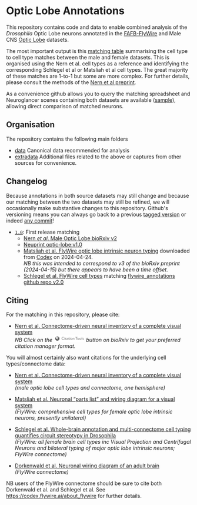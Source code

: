 # Optic Lobe Annotations

This repository contains code and data to enable combined analysis of the *Drosophila* Optic Lobe neurons annotated in the [FAFB-FlyWire](https://codex.flywire.ai/) and Male CNS [Optic Lobe](https://www.janelia.org/project-team/flyem/optic-lobe) datasets.

The most important output is this [matching table](data/olmatching.tsv) summarising
the cell type to cell type matches between the male and female datasets. This is
organised using the Nern et al. cell types as a reference and identifying the
corresponding Schlegel et al or Matsliah et al cell types. The great majority
of these matches are 1-to-1 but some are more complex. For further details,
please consult the methods of the [Nern et al preprint](https://www.biorxiv.org/content/10.1101/2024.04.16.589741).

As a convenience github allows you to query the matching spreadsheet and 
Neuroglancer scenes containing both datasets are available ([sample](https://neuroglancer-demo.appspot.com/#!gs://flyem-optic-lobe/v1.0/cross-dataset-comparison/Cm11a.json)),
allowing direct comparison of matched neurons.

## Organisation

The repository contains the following main folders

-   [data](data/) Canonical data recommended for analysis
-   [extradata](extradata/) Additional files related to the above or captures from other sources for convenience.

## Changelog

Because annotations in both source datasets may still change and because our matching between the two datasets may still be refined, we will occasionally make substantive changes to this repository. Github's versioning means you can always go back to a previous [tagged version](https://github.com/flyconnectome/ol_annotations/tags) or indeed [any commit](https://github.com/flyconnectome/ol_annotations/commits/main/)!

-   [`1.0`](https://github.com/flyconnectome/ol_annotations/releases/tag/v1.0): First release matching
    -   [Nern *et al*. Male Optic Lobe bioRxiv v2](https://www.biorxiv.org/content/10.1101/2024.04.16.589741v2)
    -   [Neuprint optic-lobe:v1.0](https://neuprint.janelia.org/?dataset=optic-lobe:v1.0)
    -   [Matsliah et al. FlyWire optic lobe intrinsic neuron typing](https://www.biorxiv.org/content/10.1101/2023.10.12.562119v3) downloaded from [Codex](https://codex.flywire.ai/api/download) on 2024-04-24.\
        *NB this was intended to correspond to v3 of the bioRxiv preprint (2024-04-15) but there appears to have been a time offset.*
    -   [Schlegel et al. FlyWire cell types](https://www.biorxiv.org/content/10.1101/2023.06.27.546055v2) matching [flywire_annotations github repo v2.0](https://github.com/flyconnectome/flywire_annotations/releases/tag/v2.0.0)

## Citing

For the matching in this repository, please cite:

-   [Nern et al. Connectome-driven neural inventory of a complete visual system](https://www.biorxiv.org/content/10.1101/2024.04.16.589741)\
    *NB Click on the [<img src="images/citation-button.png" width="84">](https://www.biorxiv.org/content/10.1101/2024.04.16.589741) button on bioRxiv to get your preferred citation manager format.*

You will almost certainly also want citations for the underlying cell types/connectome data:

-   [Nern et al. Connectome-driven neural inventory of a complete visual system](https://www.biorxiv.org/content/10.1101/2024.04.16.589741)\
    *(male optic lobe cell types and connectome, one hemisphere)*

-   [Matsliah et al. Neuronal “parts list” and wiring diagram for a visual system](https://www.biorxiv.org/content/10.1101/2023.10.12.562119)\
    *(FlyWire: comprehensive cell types for female optic lobe intrinsic neurons, presently unilateral)*

-   [Schlegel et al. Whole-brain annotation and multi-connectome cell typing quantifies circuit stereotypy in Drosophila](https://www.biorxiv.org/content/10.1101/2023.06.27.546055)\
    *(FlyWire: all female brain cell types inc Visual Projection and Centrifugal Neurons and bilateral typing of major optic lobe intrinsic neurons; FlyWire connectome)*

-   [Dorkenwald et al. Neuronal wiring diagram of an adult brain](https://www.biorxiv.org/content/10.1101/2023.06.27.546656)\
    *(FlyWire connectome)*

NB users of the FlyWire connectome should be sure to cite both Dorkenwald et al. and Schlegel et al. See <https://codex.flywire.ai/about_flywire> for further details.
